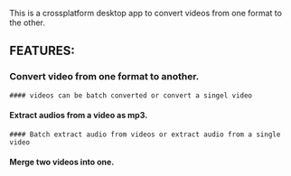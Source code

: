 This is a crossplatform desktop app to convert videos from one format to the other. 
## FEATURES:
  ### Convert video from one format to another.
    #### videos can be batch converted or convert a singel video
  #### Extract audios from a video as mp3.
    #### Batch extract audio from videos or extract audio from a single video
  #### Merge two videos into one.
    
